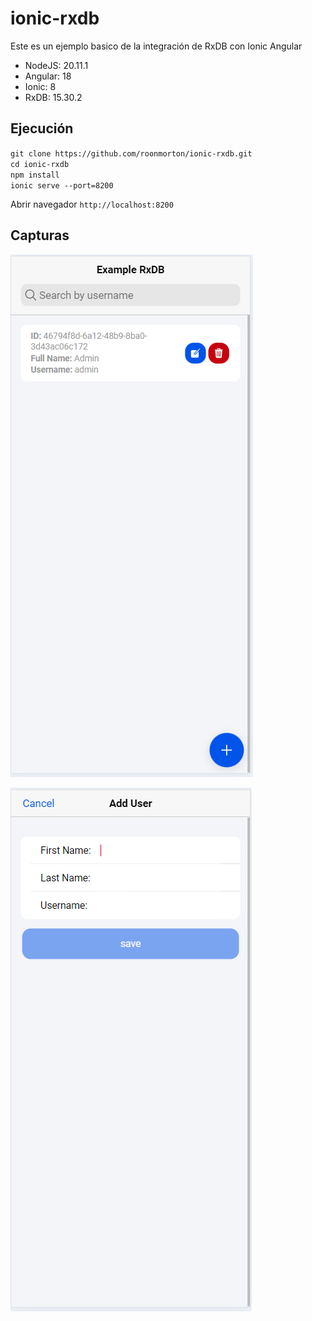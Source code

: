 # ionic-rxdb

Este es un ejemplo basico de la integración de RxDB con Ionic Angular

- NodeJS: 20.11.1
- Angular: 18
- Ionic: 8
- RxDB: 15.30.2

## Ejecución

`git clone https://github.com/roonmorton/ionic-rxdb.git`\
`cd ionic-rxdb`\
`npm install`\
`ionic serve --port=8200`

Abrir navegador `http://localhost:8200`


## Capturas

![alt text](screenshots/image-2.png)

![alt text](screenshots/image-1.png)
